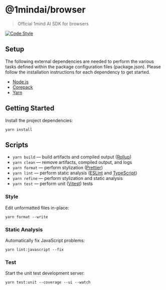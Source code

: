 # @1mindai/browser

> Official 1mind AI SDK for browsers

[![Code Style](https://flat.badgen.net/badge/code%20style/prettier/ff69b4)](https://github.com/prettier/prettier)

## Setup

The following external dependencies are needed to perform the various tasks
defined within the package configuration files (package.json). Please follow the
installation instructions for each dependency to get started.

- [Node.js](https://nodejs.org/en/download)
- [Corepack](https://github.com/nodejs/corepack?tab=readme-ov-file#default-installs)
- [Yarn](https://yarnpkg.com/getting-started/install)

## Getting Started

Install the project dependencies:

```shell
yarn install
```

## Scripts

- `yarn build` — build artifacts and compiled output ([Rollup](https://rollupjs.org))
- `yarn clean` — remove artifacts, compiled output, and logs
- `yarn format` — perform stylization ([Prettier](https://prettier.io))
- `yarn lint` — perform static analysis ([ESLint](https://eslint.org) and [TypeScript](https://typescriptlang.org))
- `yarn refine` — perform stylization and static analysis
- `yarn test` — perform unit ([Vitest](https://vitest.dev)) tests

### Style

Edit unformatted files in-place:

```shell
yarn format --write
```

### Static Analysis

Automatically fix JavaScript problems:

```shell
yarn lint:javascript --fix
```

### Test

Start the unit test development server:

```shell
yarn test:unit --coverage --ui --watch
```
